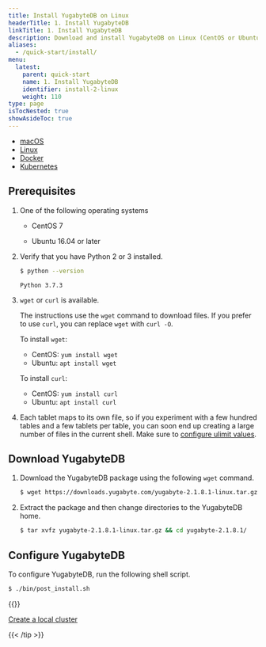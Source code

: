 ```yaml
---
title: Install YugabyteDB on Linux
headerTitle: 1. Install YugabyteDB
linkTitle: 1. Install YugabyteDB
description: Download and install YugabyteDB on Linux (CentOS or Ubuntu) in less than five minutes.
aliases:
  - /quick-start/install/
menu:
  latest:
    parent: quick-start
    name: 1. Install YugabyteDB
    identifier: install-2-linux
    weight: 110
type: page
isTocNested: true
showAsideToc: true
---
```


<ul class="nav nav-tabs-alt nav-tabs-yb">

  <li >
    <a href="/latest/quick-start/install/macos" class="nav-link">
      <i class="fab fa-apple" aria-hidden="true"></i>
      macOS
    </a>
  </li>

  <li >
    <a href="/latest/quick-start/install/linux" class="nav-link active">
      <i class="fab fa-linux" aria-hidden="true"></i>
      Linux
    </a>
  </li>

  <li >
    <a href="/latest/quick-start/install/docker" class="nav-link">
      <i class="fab fa-docker" aria-hidden="true"></i>
      Docker
    </a>
  </li>

  <li >
    <a href="/latest/quick-start/install/kubernetes" class="nav-link">
      <i class="fas fa-cubes" aria-hidden="true"></i>
      Kubernetes
    </a>
  </li>

</ul>

## Prerequisites

1. One of the following operating systems

    - <i class="icon-centos"></i> CentOS 7

    - <i class="icon-ubuntu"></i> Ubuntu 16.04 or later

2. Verify that you have Python 2 or 3 installed.

    ```sh
    $ python --version
    ```

    ```
    Python 3.7.3
    ```

3. `wget` or `curl` is available.

    The instructions use the `wget` command to download files. If you prefer to use `curl`, you can replace `wget` with `curl -O`.

    To install `wget`:

    - CentOS: `yum install wget`
    - Ubuntu: `apt install wget`

    To install `curl`:

    - CentOS: `yum install curl`
    - Ubuntu: `apt install curl`

4. Each tablet maps to its own file, so if you experiment with a few hundred tables and a few tablets per table, you can soon end up creating a large number of files in the current shell. Make sure to [configure ulimit values](../../../deploy/manual-deployment/system-config#ulimits).

## Download YugabyteDB

1. Download the YugabyteDB package using the following `wget` command.

    ```sh
    $ wget https://downloads.yugabyte.com/yugabyte-2.1.8.1-linux.tar.gz
    ```

2. Extract the package and then change directories to the YugabyteDB home.

    ```sh
    $ tar xvfz yugabyte-2.1.8.1-linux.tar.gz && cd yugabyte-2.1.8.1/
    ```

## Configure YugabyteDB

To configure YugabyteDB, run the following shell script.

```sh
$ ./bin/post_install.sh
```

{{<tip title="Next step" >}}

[Create a local cluster](../../create-local-cluster/linux)

{{< /tip >}}
